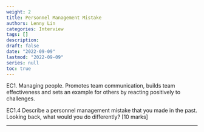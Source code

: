 ```yaml
---
weight: 2
title: Personnel Management Mistake
authors: Lenny Lin
categories: Interview 
tags: []
description: 
draft: false
date: "2022-09-09"
lastmod: "2022-09-09"
series: null
toc: true
---
```


EC1. Managing people. Promotes team communication, builds team effectiveness and sets an example for others by reacting positively to challenges.  


EC1.4 Describe a personnel management mistake that you made in the past. Looking back, what would you do differently? [10 marks]

<!--more-->

---

